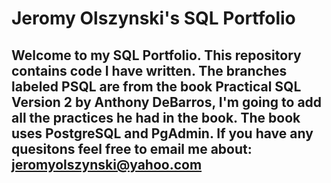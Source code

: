 # Jeromy Olszynski's SQL Portfolio 

## Welcome to my SQL Portfolio. This repository contains code I have written. The branches labeled PSQL are from the book Practical SQL Version 2 by Anthony DeBarros, I'm going to add all the practices he had in the book. The book uses PostgreSQL and PgAdmin. If you have any quesitons feel free to email me about: jeromyolszynski@yahoo.com
